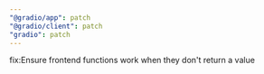 ```yaml
---
"@gradio/app": patch
"@gradio/client": patch
"gradio": patch
---
```


fix:Ensure frontend functions work when they don't return a value
